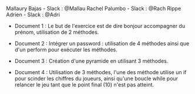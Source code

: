 Mallaury Bajas - Slack : @Mallau
Rachel Palumbo - Slack : @Rach
Rippe Adrien - Slack : @Adri

* Document 1 : Le but de l'exercice est de dire bonjour accompagner du prénom, utilisation de 2 méthodes.

* Document 2 : Intégrer un password : utilisation de 4 méthodes ainsi que d'un perform pour exécuter les méthodes.

* Document 3 : Création d'une pyramide en utilisant 3 méthodes.

* Document 4 : Utilisation de 3 méthodes, l'une des méthode utilise un if pour scinder les chiffres du joueurs, ainsi qu'une boucle while pour relancer le jeu tant que le point final (10) n'est pas atteint.
